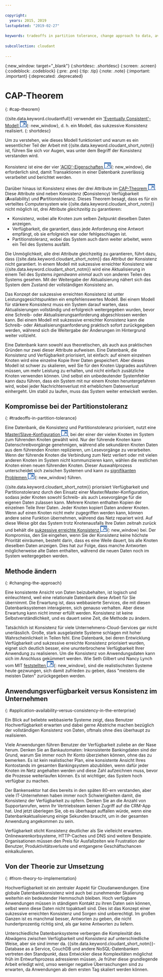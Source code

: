 ```yaml
---

copyright:
  years: 2015, 2019
lastupdated: "2019-02-27"

keywords: tradeoffs in partition tolerance, change approach to data, availability, consistency, theory

subcollection: cloudant

---
```


{:new_window: target="_blank"}
{:shortdesc: .shortdesc}
{:screen: .screen}
{:codeblock: .codeblock}
{:pre: .pre}
{:tip: .tip}
{:note: .note}
{:important: .important}
{:deprecated: .deprecated}

<!-- Acrolinx: 2017-01-24 -->

# CAP-Theorem
{: #cap-theorem}

{{site.data.keyword.cloudantfull}} verwendet ein ['Eventually Consistent'-Modell ![Symbol für externen Link](../images/launch-glyph.svg "Symbol für externen Link")](http://en.wikipedia.org/wiki/Eventual_consistency){: new_window}, d. h. ein Modell, das sukzessive Konsistenz realisiert.
{: shortdesc}

Um zu verstehen, wie dieses Modell funktioniert und warum es ein wesentlicher Teil der Arbeit
mit {{site.data.keyword.cloudant_short_notm}} ist, führen Sie sich vor Augen,
was unter dem Begriff der Konsistenz verstanden wird.

Konsistenz ist eine der vier ['ACID'-Eigenschaften ![Symbol für externen Link](../images/launch-glyph.svg "Symbol für externen Link")](https://en.wikipedia.org/wiki/ACID){: new_window},
die erforderlich sind, damit Transaktionen in einer Datenbank zuverlässig verarbeitet und berichtet werden.

Darüber hinaus ist Konsistenz eines der drei Attribute im
<a href="http://en.wikipedia.org/wiki/CAP_Theorem" target="_blank">CAP-Theorem <img src="../images/launch-glyph.svg" alt="Symbol für externen Link" title="Symbol für externen Link"></a>.
Diese Attribute sind neben Konsistenz (**C**onsistency) Verfügbarkeit (**A**vailability) und **P**artitionstoleranz.
Dieses Theorem besagt, dass es für ein verteiltes Computersystem wie {{site.data.keyword.cloudant_short_notm}} nicht möglich ist,
drei Attribute _gleichzeitig_ zu garantieren:

-   Konsistenz, wobei alle Knoten zum selben Zeitpunkt dieselben Daten anzeigen.
-   Verfügbarkeit, die garantiert, dass jede Anforderung eine Antwort empfängt, ob sie erfolgreich war oder fehlgeschlagen ist.
-   Partitionstoleranz, wobei das System auch dann weiter arbeitet, wenn ein Teil des Systems ausfällt.

Die Unmöglichkeit, alle drei Attribute gleichzeitig zu garantieren, führt dazu, dass
{{site.data.keyword.cloudant_short_notm}} das Attribut der Konsistenz nicht garantiert.
In einem Modell mit sukzessive erreichter Konsistenz wie {{site.data.keyword.cloudant_short_notm}} wird
eine Aktualisierung in einem Teil des Systems _irgendwann einmal_ auch von anderen Teilen des
Systems gesehen.
Mit der Weitergabe der Aktualisierung nähert sich das System dem Zustand der vollständigen Konsistenz an.

Das Konzept der sukzessive erreichten Konsistenz ist unter Leistungsgesichtspunkten ein empfehlenswertes Modell.
Bei einem Modell für stärkere Konsistenz muss ein System darauf warten, dass
Aktualisierungen vollständig und erfolgreich weitergegeben wurden, bevor
eine Schreib- oder Aktualisierungsanforderung abgeschlossen werden kann.
Bei einem Modell mit sukzessive erreichter Konsistenz kann die Schreib-
oder Aktualisierungsanforderung praktisch sofort zurückgegeben werden, während
sich die Weitergabe der Änderungen im Hintergrund weiter vollzieht.

Eine Datenbank kann sowohl aus theoretischen, als auch aus praktischen Gründen nur zwei dieser Attribute aufweisen.
Eine Datenbank, die Konsistenz und Verfügbarkeit priorisiert, ist einfach:
auf einem einzelnen Knoten wird eine einzelne Kopie Ihrer Daten gespeichert.
Aber dieses Modell ist schwer zu skalieren, weil Sie für den Knoten Upgrades ausführen müssen, um mehr Leistung zu erhalten, und nicht einfach zusätzliche Knoten verwenden können.
Und selbst ein
unbedeutender Systemfehler kann dazu führen, dass ein System mit nur einem Knoten heruntergefahren wird,
wobei jeder Nachrichtenverlust mit erheblichem Datenverlust einhergeht.
Um stabil zu laufen, muss das System weiter entwickelt werden.

## Kompromisse bei der Partitionstoleranz
{: #tradeoffs-in-partition-tolerance}

Eine Datenbank, die Konsistenz und Partitionstoleranz priorisiert, nutzt eine
<a href="http://en.wikipedia.org/wiki/Master/slave_(technology)" target="_blank">Master/Slave-Konfiguration <img src="../images/launch-glyph.svg" alt="Symbol für externen Link" title="Symbol für externen Link"></a>,
bei der einer der vielen Knoten im System zum führenden Knoten gewählt wird.
Nur der führende Knoten kann Datenschreibvorgänge genehmigen,
während alle sekundären Knoten Daten aus dem führenden Knoten replizieren, um Lesevorgänge zu verarbeiten.
Wenn der führende Knoten die Verbindung zum Netz verliert
oder mit vielen anderen Knoten im System nicht kommunizieren kann,
wählen die restlichen Knoten einen neuen führenden Knoten.
Dieser Auswahlprozess unterscheidet sich zwischen Systemen und
kann zu [signifikanten Problemen ![Symbol für externen Link](../images/launch-glyph.svg "Symbol für externen Link")](http://aphyr.com/posts/284-call-me-maybe-mongodb){: new_window} führen.

{{site.data.keyword.cloudant_short_notm}} priorisiert Verfügbarkeit und Partitionstoleranz durch den Einsatz
einer Master/Master-Konfiguration, sodass jeder Knoten sowohl Schreib- als auch Lesevorgänge für die eigenen
Daten zulassen kann.
Mehrere Knoten enthalten Kopien der einzelnen Teile Ihrer Daten.
Jeder Knoten kopiert Daten anderer Knoten.
Wenn auf einen Knoten nicht mehr zugegriffen werden kann, können andere seine Funktion
übernehmen, während das Netz repariert wird.
Auf diese Weise gibt das System trotz Knotenausfalls Ihre Daten zeitnah zurück und behält die [sukzessive erreichte Konsistenz ![Symbol für externen Link](../images/launch-glyph.svg "Symbol für externen Link")](http://en.wikipedia.org/wiki/Eventual_consistency){: new_window} bei.
Der Kompromiss, den Sie eingehen, wenn Sie der Konsistenz keine höchste Priorität einräumen, besteht darin, dass es eine Weile dauert, bis alle Knoten dieselben Daten anzeigen.
Dies hat zur Folge, dass manche Antworten möglicherweise alte Daten enthalten, während die neuen Daten noch im System weitergegeben werden.

## Methode ändern
{: #changing-the-approach}

Eine konsistente Ansicht von Daten beizubehalten, ist logisch und einleuchtend, weil eine relationale Datenbank diese Arbeit für Sie übernimmt.
Die Erwartung ist, dass webbasierte Services, die mit diesen Datenbanksystemen interagieren, sich genauso verhalten.
Aber diese Erwartung kann nicht immer erfüllt werden.
Konsistenz ist keine Selbstverständlichkeit, und es dauert seine Zeit, die Methode zu ändern.

Tatsächlich ist Konsistenz für viele Unternehmens-Cloud-Services gar nicht unerlässlich.
Große, stark ausgelastete Systeme schlagen mit hoher Wahrscheinlichkeit in Teilen fehl.
Eine Datenbank, bei deren Entwicklung Verfügbarkeit und sukzessive erreichte Konsistenz priorisiert wurden,
eignet sich deutlich besser, eine ununterbrochene Verfügbarkeit Ihrer Anwendung zu realisieren.
Um die Konsistenz von Anwendungsdaten kann sich im Anschluss gekümmert werden.
Wie Seth Gilbert und Nancy Lynch vom MIT
[feststellten ![Symbol für externen Link](../images/launch-glyph.svg "Symbol für externen Link")](http://www.glassbeam.com/sites/all/themes/glassbeam/images/blog/10.1.1.67.6951.pdf){: new_window},
sind die realistischsten Systeme heute gezwungen, sich damit zufrieden zu geben, dass "meistens die meisten Daten" zurückgegeben werden.

## Anwendungsverfügbarkeit versus Konsistenz im Unternehmen
{: #application-availability-versus-consistency-in-the-enterprise}

Ein Blick auf beliebte webbasierte Systeme zeigt, dass Benutzer Hochverfügbarkeit erwarten
und dabei gerne Abstriche machen bezüglich der vollständigen Konsistenz von Daten, oftmals ohne
dies überhaupt zu realisieren.

Viele Anwendungen führen Benutzer der Verfügbarkeit zuliebe an der Nase herum.
Denken Sie an Bankautomaten:
Inkonsistente Bankingdaten sind der Grund, warum Sie immer noch Ihr Konto überziehen können, ohne das zu bemerken.
Es ist kein realistischer Plan, eine konsistente Ansicht Ihres Kontostands im gesamten Bankingsystem abzubilden,
wenn dafür jeder Knoten im Netz angehalten werden und diese Zahl aufzeichnen muss, bevor die Prozesse weiterlaufen können.
Es ist wichtiger, das System hoch verfügbar zu machen.

Der Bankensektor hat dies bereits in den späten 80-ern verstanden,
aber viele IT-Unternehmen haben immer noch Schwierigkeiten damit, die Konsistenz der Verfügbarkeit zu opfern.
Denken Sie an die Anzahl von Supportanrufen, wenn Ihr Vertriebsteam keinen Zugriff auf die CRM-App hat.
Und jetzt überlegen Sie, ob es überhaupt auffallen würde, wenn eine Datenbankaktualisierung einige Sekunden braucht, um in der gesamten Anwendung angekommen zu sein.

Verfügbarkeit sticht Konsistenz deutlicher als Sie vielleicht erwarten.
Onlinewarenkorbsysteme,
HTTP-Caches und DNS sind weitere Beispiele.
Organisationen müssen den Preis für Ausfallzeiten wie Frustration der Benutzer, Produktivitätsverluste und entgangene Geschäftschancen einkalkulieren.

## Von der Theorie zur Umsetzung
{: #from-theory-to-implementation}

Hochverfügbarkeit ist ein zentraler Aspekt für Cloudanwendungen.
Eine globale Datenbankkonsistenz wird auch bei zunehmender Skalierung weiterhin ein bedeutender Hemmschuh bleiben.
Hoch verfügbare Anwendungen müssen in ständigem Kontakt zu ihren Daten sein können, selbst wenn diese Daten nicht topaktuell sind.
Dies ist das Konzept einer sukzessive erreichten Konsistenz und Sorgen sind unberechtigt.
Im großen Ganzen ist es manchmal besser, Antworten zu geben, die nicht hundertprozentig richtig sind, als gar keine Antworten zu liefern.

Unterschiedliche Datenbanksysteme verbergen die Komplexität des Abwägens zwischen Verfügbarkeit und Konsistenz auf unterschiedliche Weise, aber sie sind immer da.
{{site.data.keyword.cloudant_short_notm}}-Database as a Service,
CouchDB und andere NoSQL-Datenbanken vertreten den Standpunkt, dass Entwickler
diese Komplexitäten möglichst früh im Entwurfsprozess adressieren müssen.
Je früher diese grundlegende Arbeit erledigt wird, umso weniger negative Überraschungen sind zu erwarten, da Anwendungen ab dem ersten Tag skaliert werden können.
